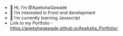 - 👋 Hi, I’m @ApekshaGawade
- 👀 I’m interested in Front end development 
- 🌱 I’m currently learning Javascript
- Link to my Portfolio - https://apekshagawade.github.io/Apeksha_Portfolio/


<!---
ApekshaGawade/ApekshaGawade is a ✨ special ✨ repository because its `README.md` (this file) appears on your GitHub profile.
You can click the Preview link to take a look at your changes.
--->
